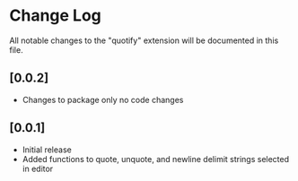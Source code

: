 # Change Log
All notable changes to the "quotify" extension will be documented in this file.

## [0.0.2]
- Changes to package only no code changes

## [0.0.1]
- Initial release
- Added functions to quote,  unquote, and newline delimit strings selected in editor